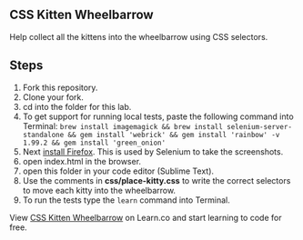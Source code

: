 ## CSS Kitten Wheelbarrow

Help collect all the kittens into the wheelbarrow using CSS selectors.

## Steps

1. Fork this repository.
2. Clone your fork.
3. cd into the folder for this lab.
4. To get support for running local tests, paste the following command into Terminal: `brew install imagemagick && brew install selenium-server-standalone && gem install 'webrick' && gem install 'rainbow' -v 1.99.2 && gem install 'green_onion'`
5. Next <a href="https://www.mozilla.org/en-US/firefox/new/" target="_blank">install Firefox</a>. This is used by Selenium to take the screenshots.
6. open index.html in the browser.
7. open this folder in your code editor (Sublime Text).
8. Use the comments in **css/place-kitty.css** to write the correct selectors to move each kitty into the wheelbarrow.
9. To run the tests type the `learn` command into Terminal.

<p data-visibility='hidden'>View <a href='https://learn.co/lessons/css-kitten-wheelbarrow' title='CSS Kitten Wheelbarrow'>CSS Kitten Wheelbarrow</a> on Learn.co and start learning to code for free.</p>

